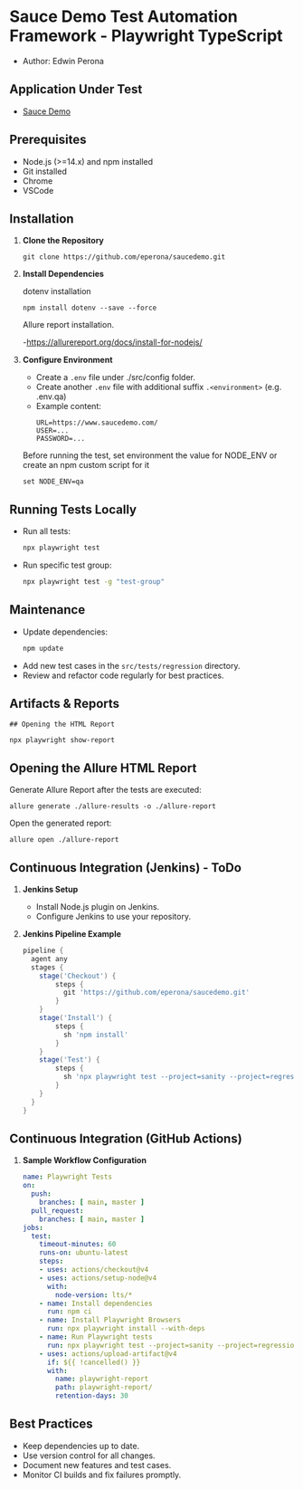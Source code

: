 # Sauce Demo Test Automation Framework - Playwright  TypeScript
- Author: Edwin Perona

## Application Under Test
- [Sauce Demo](https://www.saucedemo.com/)

## Prerequisites
- Node.js (>=14.x) and npm installed
- Git installed
- Chrome 
- VSCode

## Installation

1. **Clone the Repository**
    ```
    git clone https://github.com/eperona/saucedemo.git
    ```

2. **Install Dependencies**
    
    dotenv installation
    ```
    npm install dotenv --save --force
    ```
    Allure report installation. 
    
    -https://allurereport.org/docs/install-for-nodejs/

3. **Configure Environment**
    - Create a `.env` file under ./src/config folder.
    - Create another `.env` file with additional suffix `.<environment>` (e.g. .env.qa)
    - Example content:
      ```
      URL=https://www.saucedemo.com/
      USER=...
      PASSWORD=...
      ```
    Before running the test, set environment the value for NODE_ENV or create an npm custom script for it
    ```
    set NODE_ENV=qa
    ```
  ## Running Tests Locally

  - Run all tests:
    ```bash
    npx playwright test
    ```
  - Run specific test group:
    ```bash
    npx playwright test -g "test-group"
    ```
  ## Maintenance

  - Update dependencies:
    ```bash
    npm update
    ```
  - Add new test cases in the `src/tests/regression` directory.
  - Review and refactor code regularly for best practices.

  ## Artifacts & Reports
    
    ## Opening the HTML Report
  ```
  npx playwright show-report
  ```

  ## Opening the Allure HTML Report
  Generate Allure Report after the tests are executed:
  ```
  allure generate ./allure-results -o ./allure-report
  ```
  Open the generated report:
  ```
  allure open ./allure-report
  ```

  ## Continuous Integration (Jenkins) - ToDo

  1. **Jenkins Setup**
      - Install Node.js plugin on Jenkins.
      - Configure Jenkins to use your repository.

  2. **Jenkins Pipeline Example**
      ```groovy
      pipeline {
        agent any
        stages {
          stage('Checkout') {
              steps {
                git 'https://github.com/eperona/saucedemo.git'
              }
          }
          stage('Install') {
              steps {
                sh 'npm install'
              }
          }
          stage('Test') {
              steps {
                sh 'npx playwright test --project=sanity --project=regression'
              }
          }
        }
      }
      ```
  ## Continuous Integration (GitHub Actions)

  1. **Sample Workflow Configuration**
      ```yaml
      name: Playwright Tests
      on:
        push:
          branches: [ main, master ]
        pull_request:
          branches: [ main, master ]
      jobs:
        test:
          timeout-minutes: 60
          runs-on: ubuntu-latest
          steps:
          - uses: actions/checkout@v4
          - uses: actions/setup-node@v4
            with:
              node-version: lts/*
          - name: Install dependencies
            run: npm ci
          - name: Install Playwright Browsers
            run: npx playwright install --with-deps
          - name: Run Playwright tests
            run: npx playwright test --project=sanity --project=regression
          - uses: actions/upload-artifact@v4
            if: ${{ !cancelled() }}
            with:
              name: playwright-report
              path: playwright-report/
              retention-days: 30
      ```

## Best Practices

- Keep dependencies up to date.
- Use version control for all changes.
- Document new features and test cases.
- Monitor CI builds and fix failures promptly.
